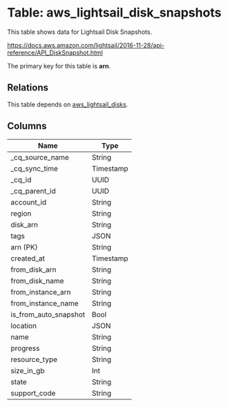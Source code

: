 # Table: aws_lightsail_disk_snapshots

This table shows data for Lightsail Disk Snapshots.

https://docs.aws.amazon.com/lightsail/2016-11-28/api-reference/API_DiskSnapshot.html

The primary key for this table is **arn**.

## Relations

This table depends on [aws_lightsail_disks](aws_lightsail_disks).

## Columns

| Name          | Type          |
| ------------- | ------------- |
|_cq_source_name|String|
|_cq_sync_time|Timestamp|
|_cq_id|UUID|
|_cq_parent_id|UUID|
|account_id|String|
|region|String|
|disk_arn|String|
|tags|JSON|
|arn (PK)|String|
|created_at|Timestamp|
|from_disk_arn|String|
|from_disk_name|String|
|from_instance_arn|String|
|from_instance_name|String|
|is_from_auto_snapshot|Bool|
|location|JSON|
|name|String|
|progress|String|
|resource_type|String|
|size_in_gb|Int|
|state|String|
|support_code|String|